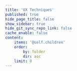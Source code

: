 ```yaml
---
title: 'UX Techniques'
published: true
hide_page_title: false
show_sidebar: true
hide_git_sync_repo_link: false
cache_enable: false
content:
    items: '@self.children'
    order:
        by: folder
        dir: asc
    limit: 0
---
```


